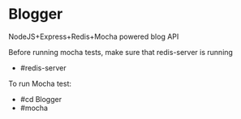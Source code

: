 Blogger
=======

NodeJS+Express+Redis+Mocha powered blog API

Before running mocha tests, make sure that redis-server is running
- #redis-server

To run Mocha test:
- #cd Blogger
- #mocha